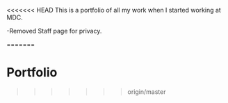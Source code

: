 <<<<<<< HEAD
This is a portfolio of all my work when I started working at MDC.

-Removed Staff page for privacy.

=======
# Portfolio
>>>>>>> origin/master
